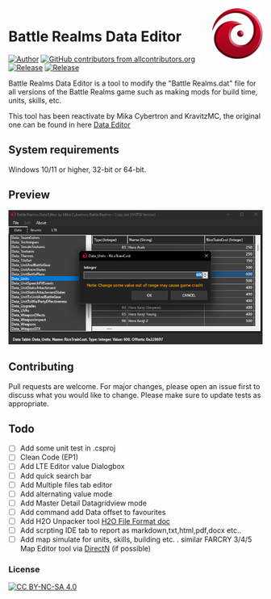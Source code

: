 <img src="https://raw.githubusercontent.com/MikaCybertron/Battle-Realms-Data-Editor/main/Image/Battle_Realms_Logo.png" width="100" height="100" align="right">

# Battle Realms Data Editor 

<a href="https://github.com/MikaCybertron"><img alt="Author" src="https://img.shields.io/badge/Author-MikaCybertron-brightgreen?style=for-the-badge"></a> 
[![GitHub contributors from allcontributors.org](https://img.shields.io/github/all-contributors/MikaCybertron/Battle-Realms-Data-Editor?style=for-the-badge&logo=C%23)](https://github.com/MikaCybertron/Battle-Realms-Data-Editor/graphs/contributors)
<a href="https://github.com/MikaCybertron/Battle-Realms-Data-Editor/releases" target="_blank"><img alt="Release" src="https://img.shields.io/github/v/release/MikaCybertron/Battle-Realms-Data-Editor?style=for-the-badge"></a>
<a href="https://github.com/MikaCybertron/Battle-Realms-Data-Editor/releases" target="_blank"><img alt="Release" src="https://img.shields.io/github/downloads/MikaCybertron/Battle-Realms-Data-Editor/total?style=for-the-badge"></a>


[cc-by-nc-sa]: http://creativecommons.org/licenses/by-nc-sa/4.0/
[cc-by-nc-sa-image]: https://licensebuttons.net/l/by-nc-sa/4.0/88x31.png
[cc-by-nc-sa-shield]: https://img.shields.io/badge/License-CC%20BY--NC--SA%204.0-lightgrey.svg
 
Battle Realms Data Editor is a tool to modify the "Battle Realms.dat" file for all versions of the Battle Realms game such as making mods for build time, units, skills, etc.

This tool has been reactivate by Mika Cybertron and KravitzMC, the original one can be found in here [Data Editor](https://www.moddb.com/mods/boltymods-data-editor-for-battle-realms/downloads/boltymods-data-editor-file)

## System requirements

Windows 10/11 or higher, 32-bit or 64-bit.

## Preview
![](https://github.com/MikaCybertron/Battle-Realms-Data-Editor/blob/main/Image/4_dark.png)

## Contributing
Pull requests are welcome. For major changes, please open an issue first to discuss what you would like to change.
Please make sure to update tests as appropriate.

## Todo
- [ ] Add some unit test in .csproj
- [ ] Clean Code (EP1)
- [ ] Add LTE Editor value Dialogbox
- [ ] Add quick search bar
- [ ] Add Multiple files tab editor
- [ ] Add alternating value mode
- [ ] Add Master Detail Datagridview mode
- [ ] Add command add Data offset to favourites
- [ ] Add H2O Unpacker tool [H2O File Format doc](/docs/structure.md)
- [ ] Add scrpting IDE tab to report as markdown,txt,html,pdf,docx etc..
- [ ] Add map simulate for units, skills, building etc. . similar FARCRY 3/4/5 Map Editor tool via [DirectN](https://github.com/smourier/DirectN) (if possible)

### License
[![CC BY-NC-SA 4.0][cc-by-nc-sa-image]][cc-by-nc-sa] 
